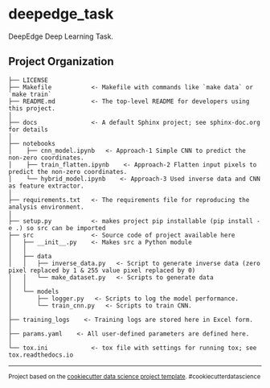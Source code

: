 deepedge_task
==============================

DeepEdge Deep Learning Task.

Project Organization
------------

    ├── LICENSE
    ├── Makefile           <- Makefile with commands like `make data` or `make train`
    ├── README.md          <- The top-level README for developers using this project.
    │
    ├── docs               <- A default Sphinx project; see sphinx-doc.org for details
    │
    ├── notebooks
    │    ├── cnn_model.ipynb   <- Approach-1 Simple CNN to predict the non-zero coordinates.
    │    ├── train_flatten.ipynb    <- Approach-2 Flatten input pixels to predict the non-zero coordinates.
    │    └── hybrid_model.ipynb    <- Approach-3 Used inverse data and CNN as feature extractor.
    │    
    ├── requirements.txt   <- The requirements file for reproducing the analysis environment.
    │
    ├── setup.py           <- makes project pip installable (pip install -e .) so src can be imported
    ├── src                <- Source code of project available here
    │   ├── __init__.py    <- Makes src a Python module
    │   │
    │   ├── data
    │   │   ├── inverse_data.py   <- Script to generate inverse data (zero pixel replaced by 1 & 255 value pixel replaced by 0)
    │   │   └── make_dataset.py   <- Scripts to generate data
    │   │
    │   └── models         
    │       ├── logger.py   <- Scripts to log the model performance.
    │       └── train_cnn.py   <- Scripts to train CNN.
    │
    ├── training_logs    <- Training logs are stored here in Excel form.
    │
    ├── params.yaml    <- All user-defined parameters are defined here. 
    │   
    └── tox.ini            <- tox file with settings for running tox; see tox.readthedocs.io


--------

<p><small>Project based on the <a target="_blank" href="https://drivendata.github.io/cookiecutter-data-science/">cookiecutter data science project template</a>. #cookiecutterdatascience</small></p>
